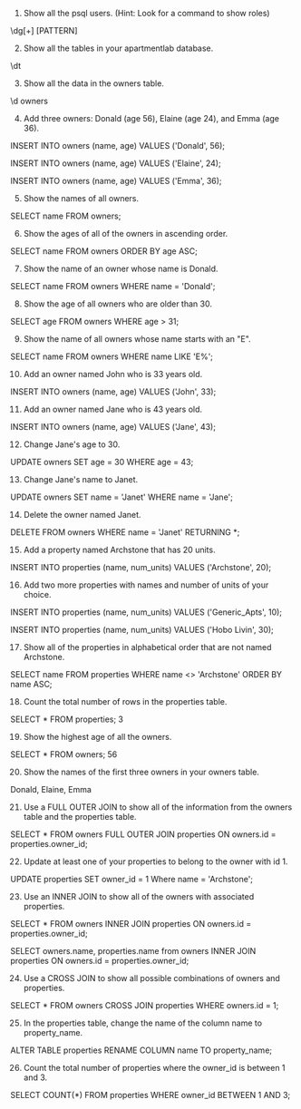 1.  Show all the psql users. (Hint: Look for a command to show roles)

\dg[+]  [PATTERN]

2.  Show all the tables in your apartmentlab database.

\dt

3.  Show all the data in the owners table.

\d owners

4.  Add three owners: Donald (age 56), Elaine (age 24), and Emma (age 36).

INSERT INTO owners (name, age)
  VALUES ('Donald', 56);

INSERT INTO owners (name, age)
VALUES ('Elaine', 24);

INSERT INTO owners (name, age)
VALUES ('Emma', 36);


5.  Show the names of all owners.

SELECT name FROM owners;


6.  Show the ages of all of the owners in ascending order.

SELECT name FROM owners ORDER BY age ASC;


7.  Show the name of an owner whose name is Donald.

SELECT name FROM owners
	WHERE name = 'Donald';


8.  Show the age of all owners who are older than 30.


SELECT age FROM owners
	WHERE age > 31;


9.  Show the name of all owners whose name starts with an "E".

SELECT name FROM owners
	WHERE name LIKE 'E%';


10.  Add an owner named John who is 33 years old.

INSERT INTO owners (name, age)
	VALUES ('John', 33);


11.  Add an owner named Jane who is 43 years old.

INSERT INTO owners (name, age)
	VALUES ('Jane', 43);


12.  Change Jane's age to 30.

UPDATE owners
	SET age = 30
	WHERE age = 43;


13.  Change Jane's name to Janet.

UPDATE owners
	SET name = 'Janet'
	WHERE name = 'Jane';


14.  Delete the owner named Janet.

DELETE FROM owners
	WHERE name = 'Janet'
	RETURNING *;


15.  Add a property named Archstone that has 20 units.

INSERT INTO properties (name, num_units)
	VALUES ('Archstone', 20);


16.  Add two more properties with names and number of units of your choice.

INSERT INTO properties (name, num_units)
	VALUES ('Generic_Apts', 10);

INSERT INTO properties (name, num_units)
	VALUES ('Hobo Livin', 30);	


17.  Show all of the properties in alphabetical order that are not named Archstone.

SELECT name FROM properties
	WHERE name <> 'Archstone'
	ORDER BY name ASC;



18.  Count the total number of rows in the properties table.

SELECT * FROM properties;
3


19.   Show the highest age of all the owners.

SELECT * FROM owners;
56


20.  Show the names of the first three owners in your owners table.

Donald, Elaine, Emma


21.  Use a FULL OUTER JOIN to show all of the information from the owners table and the properties table.

SELECT * FROM owners
FULL OUTER JOIN properties
ON owners.id = properties.owner_id;



22.  Update at least one of your properties to belong to the owner with id 1.

UPDATE properties
	SET owner_id = 1
	Where name = 'Archstone';


23.  Use an INNER JOIN to show all of the owners with associated properties.

SELECT * FROM owners
INNER JOIN properties
ON owners.id = properties.owner_id;

SELECT owners.name, properties.name from owners
INNER JOIN properties
ON owners.id = properties.owner_id;


24.  Use a CROSS JOIN to show all possible combinations of owners and properties.

SELECT * FROM owners
CROSS JOIN properties
WHERE owners.id = 1;

25.  In the properties table, change the name of the column name to property_name.

ALTER TABLE properties RENAME COLUMN name TO property_name;

26.  Count the total number of properties where the owner_id is between 1 and 3.

SELECT COUNT(*) FROM properties
	WHERE owner_id  BETWEEN 1 AND 3;


